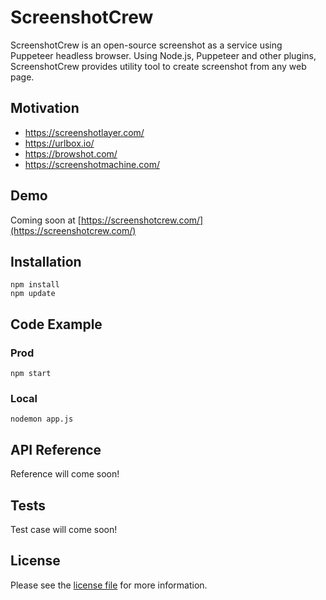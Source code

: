 # ScreenshotCrew
ScreenshotCrew is an open-source screenshot as a service using Puppeteer headless browser. Using Node.js, Puppeteer and other plugins, ScreenshotCrew provides utility tool to create screenshot from any web page.

## Motivation
* https://screenshotlayer.com/
* https://urlbox.io/
* https://browshot.com/
* https://screenshotmachine.com/

## Demo
Coming soon at [https://screenshotcrew.com/](https://screenshotcrew.com/)

## Installation
```base
npm install
npm update
```

## Code Example

### Prod
```base
npm start
```

### Local
```base
nodemon app.js
```

## API Reference
Reference will come soon!

## Tests
Test case will come soon!

## License
Please see the [license file](https://github.com/jadiagaurang/ScreenshotCrew/blob/main/LICENSE) for more information.
